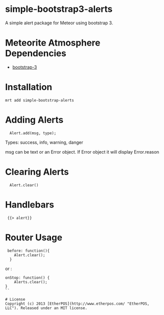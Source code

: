 # simple-bootstrap3-alerts

A simple alert package for Meteor using bootstrap 3.

# Meteorite Atmosphere Dependencies
* [bootstrap-3](https://atmosphere.meteor.com/package/bootstrap-3 "bootstrap-e")

# Installation

    mrt add simple-bootstrap-alerts

# Adding Alerts

```
  Alert.add(msg, type);

```

Types: success, info, warning, danger

msg can be text or an Error object.  If Error object it will display Error.reason

# Clearing Alerts

```
  Alert.clear()
```

# Handlebars

```
 {{> alert}}
```

# Router Usage
 
```
 before: function(){
    Alert.clear();
  }
```

or :
```
onStop: function() {
    Alerts.clear();
}
``

# License
Copyright (c) 2013 [EtherPOS](http://www.etherpos.com/ "EtherPOS, LLC"). Released under an MIT license.
